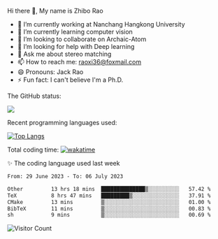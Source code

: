 Hi there 👋, My name is Zhibo Rao
- 🔭 I’m currently working at Nanchang Hangkong University
- 🌱 I’m currently learning computer vision
- 👯 I’m looking to collaborate on Archaic-Atom
- 🤔 I’m looking for help with Deep learning
- 💬 Ask me about stereo matching
- 📫 How to reach me: raoxi36@foxmail.com
- 😄 Pronouns: Jack Rao
- ⚡ Fun fact: I can't believe I'm a Ph.D.

The GitHub status:

![](https://github-readme-stats.vercel.app/api?username=ZhiboRao)

Recent programming languages used:

[![Top Langs](https://github-readme-stats.vercel.app/api/top-langs/?username=ZhiboRao&layout=compact)](https://github.com/anuraghazra/github-readme-stats)

Total coding time: [![wakatime](https://wakatime.com/badge/user/51ec5ec7-4742-4243-9eea-732ade32c0b7.svg)](https://wakatime.com/@51ec5ec7-4742-4243-9eea-732ade32c0b7)

✨ The coding language used last week 
<!--START_SECTION:waka-->

```txt
From: 29 June 2023 - To: 06 July 2023

Other         13 hrs 18 mins  ██████████████▒░░░░░░░░░░   57.42 %
TeX           8 hrs 47 mins   █████████▒░░░░░░░░░░░░░░░   37.91 %
CMake         13 mins         ▒░░░░░░░░░░░░░░░░░░░░░░░░   01.00 %
BibTeX        11 mins         ▒░░░░░░░░░░░░░░░░░░░░░░░░   00.83 %
sh            9 mins          ▒░░░░░░░░░░░░░░░░░░░░░░░░   00.69 %
```

<!--END_SECTION:waka-->

![Visitor Count](https://profile-counter.glitch.me/Raohaocheng/count.svg)
